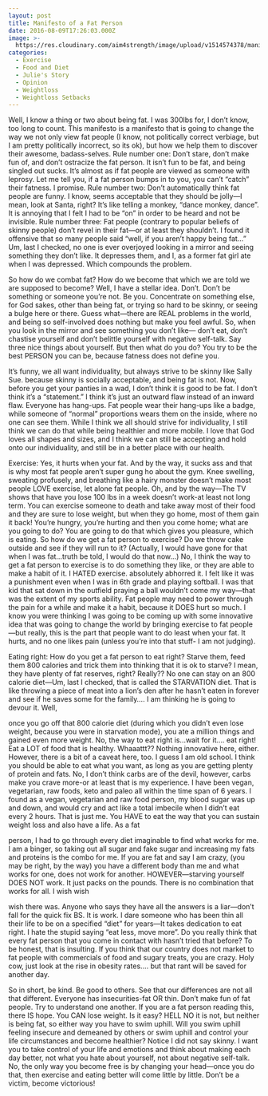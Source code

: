 ```yaml
---
layout: post
title: Manifesto of a Fat Person
date: 2016-08-09T17:26:03.000Z
image: >-
  https://res.cloudinary.com/aim4strength/image/upload/v1514574378/manifesto-of-a-fat-person.jpg
categories:
  - Exercise
  - Food and Diet
  - Julie's Story
  - Opinion
  - Weightloss
  - Weightloss Setbacks
---
```

Well, I know a thing or two about being fat. I was 300lbs for, I don’t know, too long to count. This manifesto is a manifesto that is going to change the way we not only view fat people (I know, not politically correct verbiage, but I am pretty politically incorrect, so its ok), but how we help them to discover their awesome, badass-selves. Rule number one: Don’t stare, don’t make fun of, and don’t ostracize the fat person. It isn’t fun to be fat, and being singled out sucks. It’s almost as if fat people are viewed as someone with leprosy. Let me tell you, if a fat person bumps in to you, you can’t “catch” their fatness. I promise. Rule number two: Don’t automatically think fat people are funny. I know, seems acceptable that they should be jolly—I mean, look at Santa, right? It’s like telling a monkey, “dance monkey, dance”. It is annoying that I felt I had to be “on” in order to be heard and not be invisible. Rule number three: Fat people (contrary to popular beliefs of skinny people) don’t revel in their fat—or at least they shouldn’t. I found it offensive that so many people said “well, if you aren’t happy being fat…” Um, last I checked, no one is ever overjoyed looking in a mirror and seeing something they don’t like. It depresses them, and I, as a former fat girl ate when I was depressed. Which compounds the problem.

So how do we combat fat? How do we become that which we are told we are supposed to become? Well, I have a stellar idea. Don’t. Don’t be something or someone you’re not. Be you. Concentrate on something else, for God sakes, other than being fat, or trying so hard to be skinny, or seeing a bulge here or there. Guess what—there are REAL problems in the world, and being so self-involved does nothing but make you feel awful. So, when you look in the mirror and see something you don’t like— don’t eat, don’t chastise yourself and don’t belittle yourself with negative self-talk. Say three nice things about yourself. But then what do you do? You try to be the best PERSON you can be, because fatness does not define you.

It’s funny, we all want individuality, but always strive to be skinny like Sally Sue. because skinny is socially acceptable, and being fat is not. Now, before you get your panties in a wad, I don’t think it is good to be fat. I don’t think it’s a “statement.” I think it’s just an outward flaw instead of an inward flaw. Everyone has hang-ups. Fat people wear their hang-ups like a badge, while someone of “normal” proportions wears them on the inside, where no one can see them. While I think we all should strive for individuality, I still think we can do that while being healthier and more mobile. I love that God loves all shapes and sizes, and I think we can still be accepting and hold onto our individuality, and still be in a better place with our health.

Exercise: Yes, it hurts when your fat. And by the way, it sucks ass and that is why most fat people aren’t super gung ho about the gym. Knee swelling, sweating profusely, and breathing like a hairy monster doesn’t make most people LOVE exercise, let alone fat people. Oh, and by the way—The TV shows that have you lose 100 lbs in a week doesn’t work-at least not long term. You can exercise someone to death and take away most of their food and they are sure to lose weight, but when they go home, most of them gain it back! You’re hungry, you’re hurting and then you come home; what are you going to do? You are going to do that which gives you pleasure, which is eating. So how do we get a fat person to exercise? Do we throw cake outside and see if they will run to it? (Actually, I would have gone for that when I was fat…truth be told, I would do that now…) No, I think the way to get a fat person to exercise is to do something they like, or they are able to make a habit of it. I HATED exercise. absolutely abhorred it. I felt like it was a punishment even when I was in 6th grade and playing softball. I was that kid that sat down in the outfield praying a ball wouldn’t come my way—that was the extent of my sports ability. Fat people may need to power through the pain for a while and make it a habit, because it DOES hurt so much. I know you were thinking I was going to be coming up with some innovative idea that was going to change the world by bringing exercise to fat people—but really, this is the part that people want to do least when your fat. It hurts, and no one likes pain (unless you’re into that stuff- I am not judging).

Eating right: How do you get a fat person to eat right? Starve them, feed them 800 calories and trick them into thinking that it is ok to starve? I mean, they have plenty of fat reserves, right? Really?? No one can stay on an 800 calorie diet—Um, last I checked, that is called the STARVATION diet. That is like throwing a piece of meat into a lion’s den after he hasn’t eaten in forever and see if he saves some for the family…. I am thinking he is going to devour it. Well,  

once you go off that 800 calorie diet (during which you didn’t even lose weight, because you were in starvation mode), you ate a million things and gained even more weight. No, the way to eat right is…wait for it…. eat right! Eat a LOT of food that is healthy. Whaaattt?? Nothing innovative here, either. However, there is a bit of a caveat here, too. I guess I am old school. I think you should be able to eat what you want, as long as you are getting plenty of protein and fats. No, I don’t think carbs are of the devil, however, carbs make you crave more-or at least that is my experience. I have been vegan, vegetarian, raw foods, keto and paleo all within the time span of 6 years. I found as a vegan, vegetarian and raw food person, my blood sugar was up and down, and would cry and act like a total imbecile when I didn’t eat every 2 hours. That is just me. You HAVE to eat the way that you can sustain weight loss and also have a life. As a fat  

person, I had to go through every diet imaginable to find what works for me. I am a binger, so taking out all sugar and fake sugar and increasing my fats and proteins is the combo for me. If you are fat and say I am crazy, (you may be right, by the way) you have a different body than me and what works for one, does not work for another. HOWEVER—starving yourself DOES NOT work. It just packs on the pounds. There is no combination that works for all. I wish wish  

wish there was. Anyone who says they have all the answers is a liar—don’t fall for the quick fix BS. It is work. I dare someone who has been thin all their life to be on a specified “diet” for years—It takes dedication to eat right. I hate the stupid saying “eat less, move more”. Do you really think that every fat person that you come in contact with hasn’t tried that before? To be honest, that is insulting. If you think that our country does not market to fat people with commercials of food and sugary treats, you are crazy. Holy cow, just look at the rise in obesity rates…. but that rant will be saved for another day.

So in short, be kind. Be good to others. See that our differences are not all that different. Everyone has insecurities-fat OR thin. Don’t make fun of fat people. Try to understand one another. If you are a fat person reading this, there IS hope. You CAN lose weight. Is it easy? HELL NO it is not, but neither is being fat, so either way you have to swim uphill. Will you swim uphill feeling insecure and demeaned by others or swim uphill and control your life circumstances and become healthier? Notice I did not say skinny. I want you to take control of your life and emotions and think about making each day better, not what you hate about yourself, not about negative self-talk. No, the only way you become free is by changing your head—once you do that, then exercise and eating better will come little by little. Don’t be a victim, become victorious!
